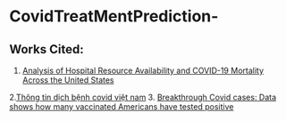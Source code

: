 # CovidTreatMentPrediction-


## Works Cited:

1. [Analysis of Hospital Resource Availability and COVID-19 Mortality Across the United States](https://cdn.mdedge.com/files/s3fs-public/issues/articles/janke0750_0421.pdf)

2.[Thông tin dịch bệnh covid việt nam](https://ncov.moh.gov.vn/)
3. [Breakthrough Covid cases: Data shows how many vaccinated Americans have tested positive](https://www.nbcnews.com/health/health-news/breakthrough-covid-cases-least-125-000-fully-vaccinated-americans-have-n1275500)